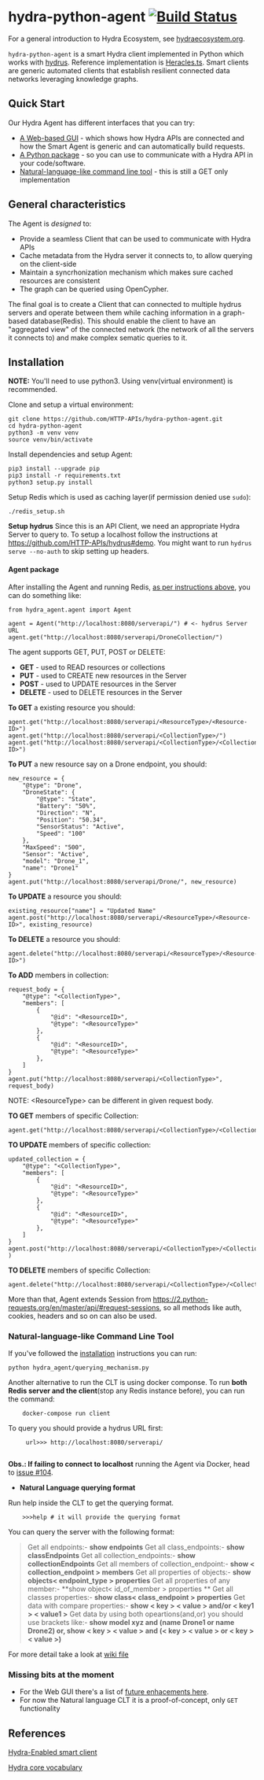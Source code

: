 # hydra-python-agent [![Build Status](https://travis-ci.com/HTTP-APIs/hydra-python-agent.svg?branch=master)](https://travis-ci.com/HTTP-APIs/hydra-python-agent)

For a general introduction to Hydra Ecosystem, see [hydraecosystem.org](http://hydraecosystem.org).

`hydra-python-agent` is a smart Hydra client implemented in Python which works with [hydrus](https://github.com/HTTP-APIs/hydrus). Reference implementation is [Heracles.ts](https://github.com/HydraCG/Heracles.ts). Smart clients are generic automated clients that establish resilient connected data networks leveraging knowledge graphs.

## Quick Start
Our Hydra Agent has different interfaces that you can try:

- [A Web-based GUI](https://github.com/HTTP-APIs/hydra-python-agent-gui/tree/agent-gui-1.0/console-frontend) - which shows how Hydra APIs are connected and how the Smart Agent is generic and can automatically build requests.  
- [A Python package](https://github.com/HTTP-APIs/hydra-python-agent/#user-content-agent-package) - so you can use to communicate with a Hydra API in your code/software. 
- [Natural-language-like command line tool](#natural-language-like-command-line-tool) - this is still a GET only implementation

## General characteristics

The Agent is *designed* to:
* Provide a seamless Client that can be used to communicate with Hydra APIs
* Cache metadata from the Hydra server it connects to, to allow querying on the client-side
* Maintain a syncrhonization mechanism which makes sure cached resources are consistent
* The graph can be queried using OpenCypher.

The final goal is to create a Client that can connected to multiple hydrus servers and operate between them while caching information in a graph-based database(Redis). This should enable the client to have an "aggregated view" of the connected network (the network of all the servers it connects to) and make complex sematic queries to it.

## Installation

**NOTE:** You'll need to use python3. Using venv(virtual environment) is recommended.

Clone and setup a virtual environment:
   
    git clone https://github.com/HTTP-APIs/hydra-python-agent.git
    cd hydra-python-agent
    python3 -m venv venv
    source venv/bin/activate

Install dependencies and setup Agent:

    pip3 install --upgrade pip
    pip3 install -r requirements.txt
    python3 setup.py install

Setup Redis which is used as caching layer(if permission denied use `sudo`):

    ./redis_setup.sh

**Setup hydrus**
Since this is an API Client, we need an appropriate Hydra Server to query to. To setup a localhost follow the instructions at https://github.com/HTTP-APIs/hydrus#demo. You might want to run `hydrus serve --no-auth` to skip setting up headers.

#### Agent package 
After installing the Agent and running Redis, [as per instructions above](https://github.com/HTTP-APIs/hydra-python-agent/#user-content-installation), you can do something like:

```
from hydra_agent.agent import Agent 

agent = Agent("http://localhost:8080/serverapi/") # <- hydrus Server URL 
agent.get("http://localhost:8080/serverapi/DroneCollection/")
```

The agent supports GET, PUT, POST or DELETE:

- **GET** - used to READ resources or collections
- **PUT** - used to CREATE new resources in the Server
- **POST** - used to UPDATE resources in the Server
- **DELETE** - used to DELETE resources in the Server

**To GET** a existing resource you should:
```
agent.get("http://localhost:8080/serverapi/<ResourceType>/<Resource-ID>")
agent.get("http://localhost:8080/serverapi/<CollectionType>/")
agent.get("http://localhost:8080/serverapi/<CollectionType>/<Collection-ID>")
```

**To PUT** a new resource say on a Drone endpoint, you should:
```
new_resource = {
    "@type": "Drone",
    "DroneState": {
        "@type": "State",
        "Battery": "50%",
        "Direction": "N",
        "Position": "50.34",
        "SensorStatus": "Active",
        "Speed": "100"
    },
    "MaxSpeed": "500",
    "Sensor": "Active",
    "model": "Drone_1",
    "name": "Drone1"
}
agent.put("http://localhost:8080/serverapi/Drone/", new_resource)
```

**To UPDATE** a resource you should:
```
existing_resource["name"] = "Updated Name"
agent.post("http://localhost:8080/serverapi/<ResourceType>/<Resource-ID>", existing_resource)
```

**To DELETE** a resource you should:
```
agent.delete("http://localhost:8080/serverapi/<ResourceType>/<Resource-ID>")
```
**To ADD** members in collection:
```
request_body = {
    "@type": "<CollectionType>",
    "members": [
        {
            "@id": "<ResourceID>",
            "@type": "<ResourceType>"
        },
        {
            "@id": "<ResourceID>",
            "@type": "<ResourceType>"
        },
    ]
}
agent.put("http://localhost:8080/serverapi/<CollectionType>", request_body)
```
NOTE: \<ResourceType\> can be different in given request body. 

**TO GET** members of specific Collection:
```
agent.get("http://localhost:8080/serverapi/<CollectionType>/<CollectionID>")
```
**TO UPDATE** members of specific collection:
```
updated_collection = {
    "@type": "<CollectionType>",
    "members": [
        {
            "@id": "<ResourceID>",
            "@type": "<ResourceType>"
        },
        {
            "@id": "<ResourceID>",
            "@type": "<ResourceType>"
        },
    ]
}
agent.post("http://localhost:8080/serverapi/<CollectionType>/<CollectionID>",updated_collection )
```
**TO DELETE** members of specific Collection:
```
agent.delete("http://localhost:8080/serverapi/<CollectionType>/<CollectionID>")
```
More than that, Agent extends Session from https://2.python-requests.org/en/master/api/#request-sessions, so all methods like auth, cookies, headers and so on can also be used.

### Natural-language-like Command Line Tool
If you've followed the [installation](#installation) instructions you can run: 

    python hydra_agent/querying_mechanism.py

Another alternative to run the CLT is using docker componse. To run **both Redis server and the client**(stop any Redis instance before), you can run the command:
    
        docker-compose run client

To query you should provide a hydrus URL first:

```
     url>>> http://localhost:8080/serverapi/ 
   
```

**Obs.: If failing to connect to localhost** running the Agent via Docker, head to [issue #104](https://github.com/HTTP-APIs/hydra-python-agent/issues/104#issuecomment-497381440).

- **Natural Language querying format**

Run help inside the CLT to get the querying format.

        >>>help # it will provide the querying format

You can query the server with the following format:


> Get all endpoints:- **show endpoints**
Get all class_endpoints:- **show classEndpoints**
Get all collection_endpoints:- **show collectionEndpoints**
Get all members of collection_endpoint:- **show < collection_endpoint > members**
Get all properties of objects:- **show objects< endpoint_type > properties**
Get all properties of any member:- **show object< id_of_member > properties **
Get all classes properties:- **show class< class_endpoint > properties**
Get data with compare properties:- **show < key > < value > and/or < key1 > < value1 >**
Get data by using both opeartions(and,or)  you should use brackets like:- **show model xyz and (name Drone1 or name Drone2) or, show < key > < value > and (< key > < value > or < key > < value >)**

For more detail take a look at [wiki file](https://github.com/HTTP-APIs/http-apis.github.io/blob/master/hydra-agent-redis-graph.md)

### Missing bits at the moment
* For the Web GUI there's a list of [future enhacements here](https://github.com/HTTP-APIs/hydra-python-agent-gui/issues/3).
* For now the Natural language CLT it is a proof-of-concept, only `GET` functionality

References
----------

[Hydra-Enabled smart client](http://www.hydra-cg.com/)

[Hydra core vocabulary](http://www.hydra-cg.com/spec/latest/core/)


